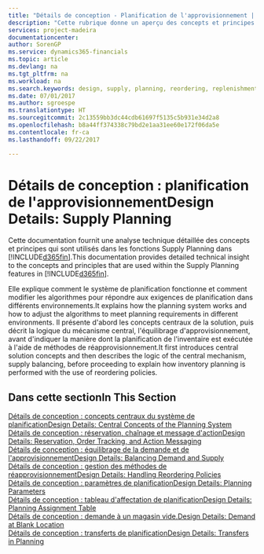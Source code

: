 ```yaml
---
title: "Détails de conception - Planification de l'approvisionnement | Microsoft Docs"
description: "Cette rubrique donne un aperçu des concepts et principes qui sont utilisés avec les fonctionnalités de planification de l'approvisionnement dans [!INCLUDE[d365fin](includes/d365fin_md.md)]."
services: project-madeira
documentationcenter: 
author: SorenGP
ms.service: dynamics365-financials
ms.topic: article
ms.devlang: na
ms.tgt_pltfrm: na
ms.workload: na
ms.search.keywords: design, supply, planning, reordering, replenishment
ms.date: 07/01/2017
ms.author: sgroespe
ms.translationtype: HT
ms.sourcegitcommit: 2c13559bb3dc44cdb61697f5135c5b931e34d2a8
ms.openlocfilehash: b8a44ff374338c79bd2e1aa31ee60e172f06da5e
ms.contentlocale: fr-ca
ms.lasthandoff: 09/22/2017

---
```

# <a name="design-details-supply-planning"></a><span data-ttu-id="74533-103">Détails de conception : planification de l'approvisionnement</span><span class="sxs-lookup"><span data-stu-id="74533-103">Design Details: Supply Planning</span></span>
<span data-ttu-id="74533-104">Cette documentation fournit une analyse technique détaillée des concepts et principes qui sont utilisés dans les fonctions Supply Planning dans [!INCLUDE[d365fin](includes/d365fin_md.md)].</span><span class="sxs-lookup"><span data-stu-id="74533-104">This documentation provides detailed technical insight to the concepts and principles that are used within the Supply Planning features in [!INCLUDE[d365fin](includes/d365fin_md.md)].</span></span>  

<span data-ttu-id="74533-105">Elle explique comment le système de planification fonctionne et comment modifier les algorithmes pour répondre aux exigences de planification dans différents environnements.</span><span class="sxs-lookup"><span data-stu-id="74533-105">It explains how the planning system works and how to adjust the algorithms to meet planning requirements in different environments.</span></span> <span data-ttu-id="74533-106">Il présente d'abord les concepts centraux de la solution, puis décrit la logique du mécanisme central, l'équilibrage d'approvisionnement, avant d'indiquer la manière dont la planification de l'inventaire est exécutée à l'aide de méthodes de réapprovisionnement.</span><span class="sxs-lookup"><span data-stu-id="74533-106">It first introduces central solution concepts and then describes the logic of the central mechanism, supply balancing, before proceeding to explain how inventory planning is performed with the use of reordering policies.</span></span>  

## <a name="in-this-section"></a><span data-ttu-id="74533-107">Dans cette section</span><span class="sxs-lookup"><span data-stu-id="74533-107">In This Section</span></span>  
[<span data-ttu-id="74533-108">Détails de conception : concepts centraux du système de planification</span><span class="sxs-lookup"><span data-stu-id="74533-108">Design Details: Central Concepts of the Planning System</span></span>](design-details-central-concepts-of-the-planning-system.md)  
[<span data-ttu-id="74533-109">Détails de conception : réservation, chaînage et message d'action</span><span class="sxs-lookup"><span data-stu-id="74533-109">Design Details: Reservation, Order Tracking, and Action Messaging</span></span>](design-details-reservation-order-tracking-and-action-messaging.md)  
[<span data-ttu-id="74533-110">Détails de conception : équilibrage de la demande et de l'approvisionnement</span><span class="sxs-lookup"><span data-stu-id="74533-110">Design Details: Balancing Demand and Supply</span></span>](design-details-balancing-demand-and-supply.md)  
[<span data-ttu-id="74533-111">Détails de conception : gestion des méthodes de réapprovisionnement</span><span class="sxs-lookup"><span data-stu-id="74533-111">Design Details: Handling Reordering Policies</span></span>](design-details-handling-reordering-policies.md)  
[<span data-ttu-id="74533-112">Détails de conception : paramètres de planification</span><span class="sxs-lookup"><span data-stu-id="74533-112">Design Details: Planning Parameters</span></span>](design-details-planning-parameters.md)  
[<span data-ttu-id="74533-113">Détails de conception : tableau d'affectation de planification</span><span class="sxs-lookup"><span data-stu-id="74533-113">Design Details: Planning Assignment Table</span></span>](design-details-planning-assignment-table.md)  
[<span data-ttu-id="74533-114">Détails de conception : demande à un magasin vide.</span><span class="sxs-lookup"><span data-stu-id="74533-114">Design Details: Demand at Blank Location</span></span>](design-details-demand-at-blank-location.md)  
[<span data-ttu-id="74533-115">Détails de conception : transferts de planification</span><span class="sxs-lookup"><span data-stu-id="74533-115">Design Details: Transfers in Planning</span></span>](design-details-transfers-in-planning.md)

